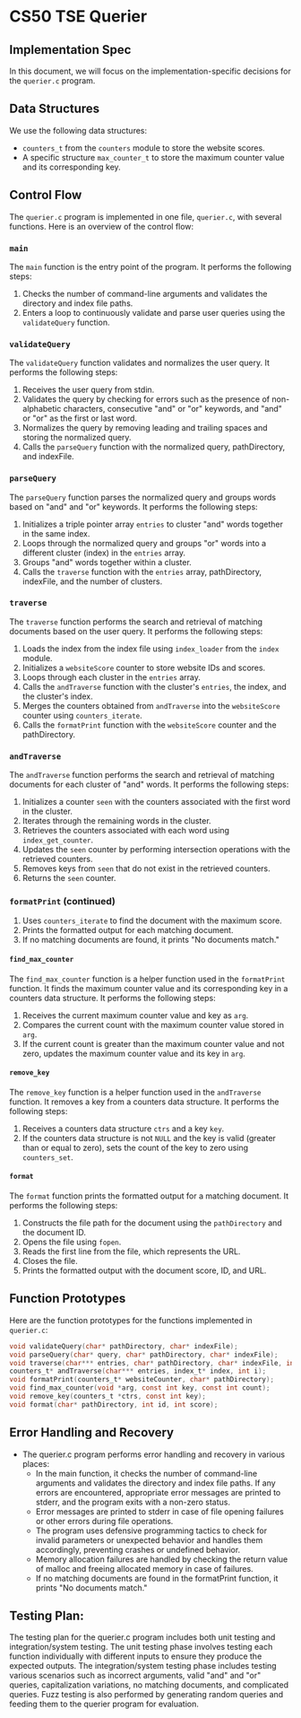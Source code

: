 # CS50 TSE Querier
## Implementation Spec

In this document, we will focus on the implementation-specific decisions for the `querier.c` program.

## Data Structures

We use the following data structures:

- `counters_t` from the `counters` module to store the website scores.
- A specific structure `max_counter_t` to store the maximum counter value and its corresponding key.

## Control Flow

The `querier.c` program is implemented in one file, `querier.c`, with several functions. Here is an overview of the control flow:

### `main`

The `main` function is the entry point of the program. It performs the following steps:

1. Checks the number of command-line arguments and validates the directory and index file paths.
2. Enters a loop to continuously validate and parse user queries using the `validateQuery` function.

### `validateQuery`

The `validateQuery` function validates and normalizes the user query. It performs the following steps:

1. Receives the user query from stdin.
2. Validates the query by checking for errors such as the presence of non-alphabetic characters, consecutive "and" or "or" keywords, and "and" or "or" as the first or last word.
3. Normalizes the query by removing leading and trailing spaces and storing the normalized query.
4. Calls the `parseQuery` function with the normalized query, pathDirectory, and indexFile.

### `parseQuery`

The `parseQuery` function parses the normalized query and groups words based on "and" and "or" keywords. It performs the following steps:

1. Initializes a triple pointer array `entries` to cluster "and" words together in the same index.
2. Loops through the normalized query and groups "or" words into a different cluster (index) in the `entries` array.
3. Groups "and" words together within a cluster.
4. Calls the `traverse` function with the `entries` array, pathDirectory, indexFile, and the number of clusters.

### `traverse`

The `traverse` function performs the search and retrieval of matching documents based on the user query. It performs the following steps:

1. Loads the index from the index file using `index_loader` from the `index` module.
2. Initializes a `websiteScore` counter to store website IDs and scores.
3. Loops through each cluster in the `entries` array.
4. Calls the `andTraverse` function with the cluster's `entries`, the index, and the cluster's index.
5. Merges the counters obtained from `andTraverse` into the `websiteScore` counter using `counters_iterate`.
6. Calls the `formatPrint` function with the `websiteScore` counter and the pathDirectory.

### `andTraverse`

The `andTraverse` function performs the search and retrieval of matching documents for each cluster of "and" words. It performs the following steps:

1. Initializes a counter `seen` with the counters associated with the first word in the cluster.
2. Iterates through the remaining words in the cluster.
3. Retrieves the counters associated with each word using `index_get_counter`.
4. Updates the `seen` counter by performing intersection operations with the retrieved counters.
5. Removes keys from `seen` that do not exist in the retrieved counters.
6. Returns the `seen` counter.

### `formatPrint` (continued)

1. Uses `counters_iterate` to find the document with the maximum score.
2. Prints the formatted output for each matching document.
3. If no matching documents are found, it prints "No documents match."

#### `find_max_counter`

The `find_max_counter` function is a helper function used in the `formatPrint` function. It finds the maximum counter value and its corresponding key in a counters data structure. It performs the following steps:

1. Receives the current maximum counter value and key as `arg`.
2. Compares the current count with the maximum counter value stored in `arg`.
3. If the current count is greater than the maximum counter value and not zero, updates the maximum counter value and its key in `arg`.

#### `remove_key`

The `remove_key` function is a helper function used in the `andTraverse` function. It removes a key from a counters data structure. It performs the following steps:

1. Receives a counters data structure `ctrs` and a key `key`.
2. If the counters data structure is not `NULL` and the key is valid (greater than or equal to zero), sets the count of the key to zero using `counters_set`.

#### `format`

The `format` function prints the formatted output for a matching document. It performs the following steps:

1. Constructs the file path for the document using the `pathDirectory` and the document ID.
2. Opens the file using `fopen`.
3. Reads the first line from the file, which represents the URL.
4. Closes the file.
5. Prints the formatted output with the document score, ID, and URL.

## Function Prototypes

Here are the function prototypes for the functions implemented in `querier.c`:

```c
void validateQuery(char* pathDirectory, char* indexFile);
void parseQuery(char* query, char* pathDirectory, char* indexFile);
void traverse(char*** entries, char* pathDirectory, char* indexFile, int orNumber);
counters_t* andTraverse(char*** entries, index_t* index, int i);
void formatPrint(counters_t* websiteCounter, char* pathDirectory);
void find_max_counter(void *arg, const int key, const int count);
void remove_key(counters_t *ctrs, const int key);
void format(char* pathDirectory, int id, int score);
```


## Error Handling and Recovery
- The querier.c program performs error handling and recovery in various places:
    - In the main function, it checks the number of command-line arguments and validates the directory and index file paths. If any errors are encountered, appropriate error messages are printed to stderr, and the program exits with a non-zero status.
    - Error messages are printed to stderr in case of file opening failures or other errors during file operations.
    - The program uses defensive programming tactics to check for invalid parameters or unexpected behavior and handles them accordingly, preventing crashes or undefined behavior.
    - Memory allocation failures are handled by checking the return value of malloc and freeing allocated memory in case of failures.
    - If no matching documents are found in the formatPrint function, it prints "No documents match."

## Testing Plan: 
The testing plan for the querier.c program includes both unit testing and integration/system testing. The unit testing phase involves testing each function individually with different inputs to ensure they produce the expected outputs. The integration/system testing phase includes testing various scenarios such as incorrect arguments, valid "and" and "or" queries, capitalization variations, no matching documents, and complicated queries. Fuzz testing is also performed by generating random queries and feeding them to the querier program for evaluation.
